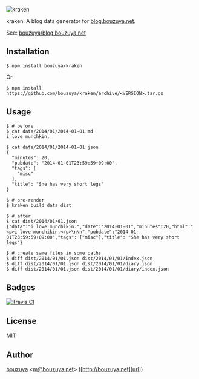 ![kraken](https://cloud.githubusercontent.com/assets/1221346/17460910/189fabd0-5cb4-11e6-83b6-bc8122c7557a.png)

kraken: A blog data generator for [blog.bouzuya.net](http://blog.bouzuya.net/).

See: [bouzuya/blog.bouzuya.net][]

## Installation

```
$ npm install bouzuya/kraken
```

Or

```
$ npm install https://github.com/bouzuya/kraken/archive/<VERSION>.tar.gz
```

## Usage

```
$ # before
$ cat data/2014/01/2014-01-01.md
i love munchkin.

$ cat data/2014/01/2014-01-01.json
{
  "minutes": 20,
  "pubdate": "2014-01-01T23:59:59+09:00",
  "tags": [
    "misc"
  ],
  "title": "She has very short legs"
}

$ # pre-render
$ kraken build data dist

$ # after
$ cat dist/2014/01/01.json
{"data":"i love munchikin.","date":"2014-01-01","minutes":20,"html":"<p>i love munchikin.</p>\n\n","pubdate":"2014-01-01T23:59:59+09:00","tags": ["misc"],"title": "She has very short legs"}

$ # create same files in some paths
$ diff dist/2014/01/01.json dist/2014/01/01/index.json
$ diff dist/2014/01/01.json dist/2014/01/01/diary.json
$ diff dist/2014/01/01.json dist/2014/01/01/diary/index.json
```

## Badges

[![Travis CI][travisci-badge-url]][travisci-url]

[travisci-badge-url]: https://img.shields.io/travis/bouzuya/kraken.svg
[travisci-url]: https://travis-ci.org/bouzuya/kraken

[bouzuya/blog.bouzuya.net]: https://github.com/bouzuya/blog.bouzuya.net

## License

[MIT](LICENSE)

## Author

[bouzuya][user] &lt;[m@bouzuya.net][email]&gt; ([http://bouzuya.net][url])

[user]: https://github.com/bouzuya
[email]: mailto:m@bouzuya.net
[url]: http://bouzuya.net
